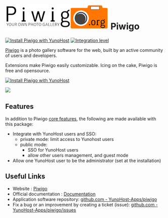 # <img src="/images/piwigo_logo.png" height="80px" alt="Piwigo's logo"> Piwigo

[![Install Piwigo with YunoHost](https://install-app.yunohost.org/install-with-yunohost.png)](https://install-app.yunohost.org/?app=piwigo) [![Integration level](https://dash.yunohost.org/integration/piwigo.svg)](https://dash.yunohost.org/appci/app/piwigo)


[Piwigo](http://piwigo.org) is a photo gallery software for the web, built by an active community of users and developers.

Extensions make Piwigo easily customizable. Icing on the cake, Piwigo is free and opensource.

[![Install Piwigo with YunoHost](https://install-app.yunohost.org/install-with-yunohost.png)](https://install-app.yunohost.org/?app=piwigo)

![](http://piwigo.org/screenshots/homepage/piwigo-batch-manager.png)

## Features

In addition to Piwigo [core features](http://piwigo.org/basics/features), the following are made available with
this package:

 * Integrate with YunoHost users and SSO:
   * private mode: limit access to Yunohost users
   * public mode:
     * SSO for YunoHost users
     * allow other users management, and guest mode
 * Allow one YunoHost user to be the administrator (set at the installation)


## Useful Links

+ Website : [Piwigo](https://piwigo.org)
+ Official documentation : [Documentation](https://piwigo.org/doc/doku.php)
+ Application software repository: [github.com - YunoHost-Apps/piwigo](https://github.com/YunoHost-Apps/piwigo_ynh)
+ Fix a bug or an improvement by creating a ticket (issue): [github.com - YunoHost-Apps/piwigo/issues](https://github.com/YunoHost-Apps/piwigo_ynh/issues)

